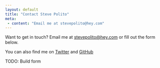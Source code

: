 ```yaml
---
layout: default
title: "Contact Steve Polito"
meta:
 - content: "Email me at stevepolito@hey.com"
---
```

Want to get in touch? Email me at stevepolito@hey.com or fill out the form
below.

You can also find me on [Twitter][] and [GitHub][]

[Twitter]: https://twitter.com/stevepolitodsgn
[GitHub]: https://github.com/stevepolitodesign

TODO: Build form

